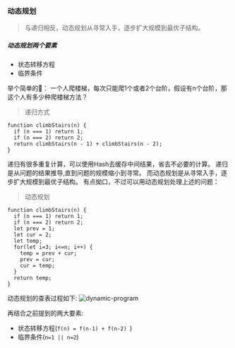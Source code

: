 ### 动态规划
> 与递归相反，动态规划从寻常入手，逐步扩大规模到最优子结构。

##### 动态规划两个要素
- 状态转移方程
- 临界条件

举个简单的🌰：
一个人爬楼梯，每次只能爬1个或者2个台阶，假设有n个台阶，那这个人有多少种爬楼梯方法？

> 递归方式
```
function climbStairs(n) {
  if (n === 1) return 1;
  if (n === 2) return 2;
  return climbStairs(n - 1) + climbStairs(n - 2);
}
```
递归有很多重复计算，可以使用Hash去缓存中间结果，省去不必要的计算。
递归是从问题的结果推导,直到问题的规模缩小到寻常。
而动态规划是从寻常入手，逐步扩大规模到最优子结构。
有点拗口，不过可以用动态规划处理上述的问题：
> 动态规划
```
function climbStairs(n) {
  if (n === 1) return 1;
  if (n === 2) return 2;
  let prev = 1;
  let cur = 2;
  let temp;
  for(let i=3; i<=n; i++) {
    temp = prev + cur;
    prev = cur;
    cur = temp;
  }
  return temp;
}
```
动态规划的查表过程如下:
![dynamic-program](https://github.com/azl397985856/leetcode/blob/master/assets/thinkings/dynamic-programming-3.png)

再结合之前提到的两大要素:
- 状态转移方程(`f(n) = f(n-1) + f(n-2) `)
- 临界条件(`n=1 || n=2`)
